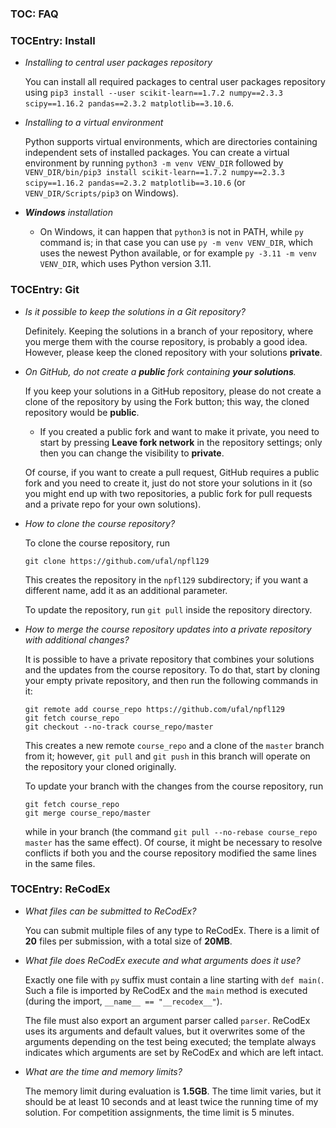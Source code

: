 ### TOC: FAQ

### TOCEntry: Install

- _Installing to central user packages repository_

  You can install all required packages to central user packages repository using
 `pip3 install --user scikit-learn==1.7.2 numpy==2.3.3 scipy==1.16.2 pandas==2.3.2 matplotlib==3.10.6`.

- _Installing to a virtual environment_

  Python supports virtual environments, which are directories containing
  independent sets of installed packages. You can create a virtual environment
  by running `python3 -m venv VENV_DIR` followed by
  `VENV_DIR/bin/pip3 install scikit-learn==1.7.2 numpy==2.3.3 scipy==1.16.2 pandas==2.3.2 matplotlib==3.10.6`
  (or `VENV_DIR/Scripts/pip3` on Windows).

- _**Windows** installation_

  - On Windows, it can happen that `python3` is not in PATH, while `py` command
    is; in that case you can use `py -m venv VENV_DIR`, which uses the newest
    Python available, or for example `py -3.11 -m venv VENV_DIR`, which uses
    Python version 3.11.

### TOCEntry: Git

- _Is it possible to keep the solutions in a Git repository?_

  Definitely. Keeping the solutions in a branch of your repository,
  where you merge them with the course repository, is probably a good idea.
  However, please keep the cloned repository with your solutions **private**.

- _On GitHub, do not create a **public** fork containing **your solutions**._

  If you keep your solutions in a GitHub repository, please do not create
  a clone of the repository by using the Fork button; this way, the cloned
  repository would be **public**.
  - If you created a public fork and want to make it private, you need to start
    by pressing **Leave fork network** in the repository settings; only then you
    can change the visibility to **private**.

  Of course, if you want to create a pull request, GitHub requires a public
  fork and you need to create it, just do not store your solutions in it (so you
  might end up with two repositories, a public fork for pull requests and
  a private repo for your own solutions).

- _How to clone the course repository?_

  To clone the course repository, run
  ```
  git clone https://github.com/ufal/npfl129
  ```
  This creates the repository in the `npfl129` subdirectory; if you want a different
  name, add it as an additional parameter.

  To update the repository, run `git pull` inside the repository directory.

- _How to merge the course repository updates into a private repository with additional changes?_

  It is possible to have a private repository that combines your solutions and
  the updates from the course repository. To do that, start by cloning your
  empty private repository, and then run the following commands in it:
  ```
  git remote add course_repo https://github.com/ufal/npfl129
  git fetch course_repo
  git checkout --no-track course_repo/master
  ```
  This creates a new remote `course_repo` and a clone of the `master` branch
  from it; however, `git pull` and `git push` in this branch will operate
  on the repository your cloned originally.

  To update your branch with the changes from the course repository, run
  ```
  git fetch course_repo
  git merge course_repo/master
  ```
  while in your branch (the command `git pull --no-rebase course_repo master`
  has the same effect). Of course, it might be necessary to resolve conflicts
  if both you and the course repository modified the same lines in the same files.

### TOCEntry: ReCodEx

- _What files can be submitted to ReCodEx?_

  You can submit multiple files of any type to ReCodEx. There is a limit of
  **20** files per submission, with a total size of **20MB**.

- _What file does ReCodEx execute and what arguments does it use?_

  Exactly one file with `py` suffix must contain a line starting with `def main(`.
  Such a file is imported by ReCodEx and the `main` method is executed
  (during the import, `__name__ == "__recodex__"`).

  The file must also export an argument parser called `parser`. ReCodEx uses its
  arguments and default values, but it overwrites some of the arguments
  depending on the test being executed; the template always indicates which
  arguments are set by ReCodEx and which are left intact.

- _What are the time and memory limits?_

  The memory limit during evaluation is **1.5GB**. The time limit varies, but it should
  be at least 10 seconds and at least twice the running time of my solution. For
  competition assignments, the time limit is 5 minutes.
